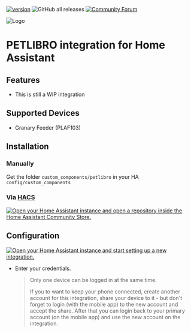 [![version](https://img.shields.io/github/manifest-json/v/flifloo/ha_petlibro?filename=custom_components%2Fpetlibro%2Fmanifest.json&color=slateblue)](https://github.com/flifloo/ha_petlibro/releases/latest)
![GitHub all releases](https://img.shields.io/github/downloads/flifloo/ha_petlibro/total)
[![Community Forum](https://img.shields.io/static/v1.svg?label=Community&message=Forum&color=41bdf5&logo=HomeAssistant&logoColor=white)](https://community.home-assistant.io/t/petlibro-cloud-integration-non-tuya-wip/759978)

![Logo](https://raw.githubusercontent.com/flifloo/ha_petlibro/master/docs/media/logo.png)

# PETLIBRO integration for Home Assistant

## Features

* This is still a WIP integration


## Supported Devices

* Granary Feeder (PLAF103)

## Installation

### Manually

Get the folder `custom_components/petlibro` in your HA `config/custom_components`


### Via [HACS](https://hacs.xyz/)
<a href="https://my.home-assistant.io/redirect/hacs_repository/?owner=flifloo&repository=ha_petlibro&category=integration" target="_blank"><img src="https://my.home-assistant.io/badges/hacs_repository.svg" alt="Open your Home Assistant instance and open a repository inside the Home Assistant Community Store." /></a>

## Configuration
<a href="https://my.home-assistant.io/redirect/config_flow_start/?domain=petlibro" target="_blank"><img src="https://my.home-assistant.io/badges/config_flow_start.svg" alt="Open your Home Assistant instance and start setting up a new integration." /></a>

- Enter your credentials.
  > Only one device can be logged in at the same time.
  >
  > If you to want to keep your phone connected, create another account for this integration, share your device to it - but don't forget to login (with the mobile app) to the new account and accept the share.  After that you can login back to your primary account (on the mobile app) and use the new account on the integration.
